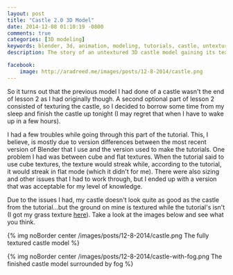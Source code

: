 ```yaml
---
layout: post
title: "Castle 2.0 3D Model"
date: 2014-12-08 01:10:19 -0800
comments: true
categories: [3D modeling]
keywords: blender, 3d, animation, modeling, tutorials, castle, untextured
description: The story of an untextured 3D castle model gaining its textures!

facebook:
    image: http://aradreed.me/images/posts/12-8-2014/castle.png
---
```


So it turns out that the previous model I had done of a castle wasn't the end of lesson 2 as I had originally though. A second optional part of lesson 2 consisted of texturing the castle, so I decided to borrow some time from my sleep and finish the castle up tonight (I may regret that when I have to wake up in a few hours). <!-- more -->

I had a few troubles while going through this part of the tutorial. This, I believe, is mostly due to version differences between the most recent version of Blender that I use and the version used to make the tutorials. One problem I had was between cube and flat textures. When the tutorial said to use cube textures, the texture would streak while, according to the tutorial, it would streak in flat mode (which it didn't for me). There were also sizing and other issues that I had to work through, but I ended up with a version that was acceptable for my level of knowledge.

Due to the issues I had, my castle doesn't look quite as good as the castle from the tutorial...but the ground on mine is textured while the tutorial's isn't (I got my grass texture <a href="http://goodtextures.deviantart.com/art/Green-Grass-Texture-01-155704377">here</a>). Take a look at the images below and see what you think.

{% img noBorder center /images/posts/12-8-2014/castle.png The fully textured castle model %}

{% img noBorder center /images/posts/12-8-2014/castle-with-fog.png The finished castle model surrounded by fog %}